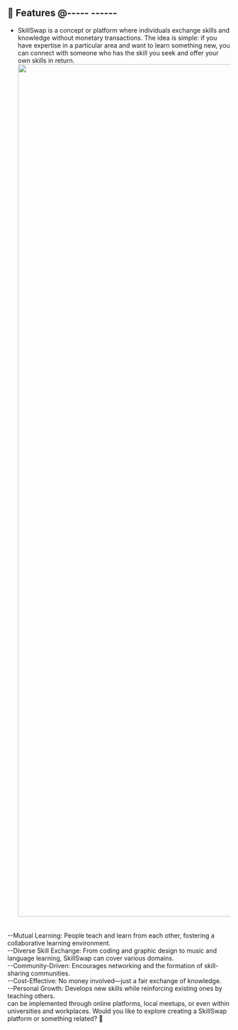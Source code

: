 
## 🚀 Features  @----- ------
- SkillSwap is a concept or platform where individuals exchange skills and knowledge without monetary transactions. The idea is simple: if you have expertise in a particular area and want to learn something new, you can connect with someone who has the skill you seek and offer your own skills in return.
  <img src="https://www.animatedimages.org/data/media/562/animated-line-image-0184.gif" width="1920" /> 
<br>
--Mutual Learning: People teach and learn from each other, fostering a collaborative learning environment.
<br>
--Diverse Skill Exchange: From coding and graphic design to music and language learning, SkillSwap can cover various domains.
<br>
--Community-Driven: Encourages networking and the formation of skill-sharing communities.
<br>
--Cost-Effective: No money involved—just a fair exchange of knowledge.
<br>
--Personal Growth: Develops new skills while reinforcing existing ones by teaching others.
<br>
can be implemented through online platforms, local meetups, or even within universities and workplaces. Would you like to explore creating a SkillSwap platform or something related? 🚀









